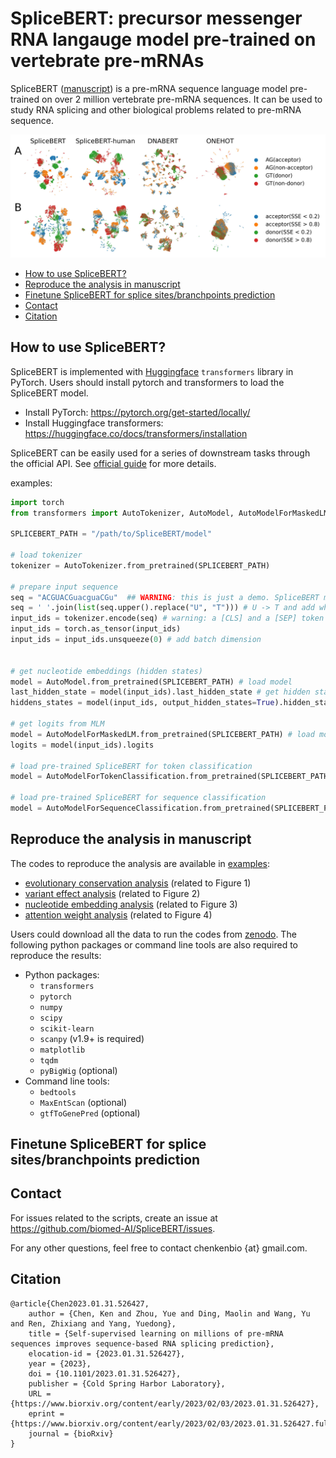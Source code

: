 # SpliceBERT: precursor messenger RNA langauge model pre-trained on vertebrate pre-mRNAs

SpliceBERT ([manuscript](https://www.biorxiv.org/content/10.1101/2023.01.31.526427v1)) is a pre-mRNA sequence language model pre-trained on over 2 million vertebrate pre-mRNA sequences.
It can be used to study RNA splicing and other biological problems related to pre-mRNA sequence.

![splice site visualization](./examples/02-embedding/Figure_3.jpg)

- [How to use SpliceBERT?](#how-to-use-splicebert)
- [Reproduce the analysis in manuscript](#reproduce-the-analysis-in-manuscript)
- [Finetune SpliceBERT for splice sites/branchpoints prediction](#finetune-splicebert-for-splice-sitesbranchpoints-prediction)
- [Contact](#contact)
- [Citation](#citation)


## How to use SpliceBERT?

SpliceBERT is implemented with [Huggingface](https://huggingface.co/docs/transformers/index) `transformers` library in PyTorch. Users should install pytorch and transformers to load the SpliceBERT model.  
- Install PyTorch: https://pytorch.org/get-started/locally/  
- Install Huggingface transformers: https://huggingface.co/docs/transformers/installation  

SpliceBERT can be easily used for a series of downstream tasks through the official API.
See [official guide](https://huggingface.co/docs/transformers/model_doc/bert) for more details.

examples:
```python
import torch
from transformers import AutoTokenizer, AutoModel, AutoModelForMaskedLM, AutoModelForTokenClassification

SPLICEBERT_PATH = "/path/to/SpliceBERT/model"

# load tokenizer
tokenizer = AutoTokenizer.from_pretrained(SPLICEBERT_PATH)

# prepare input sequence
seq = "ACGUACGuacguaCGu"  ## WARNING: this is just a demo. SpliceBERT may not work on sequences shorter than 64nt as it was trained on sequences of 64-1024nt in length
seq = ' '.join(list(seq.upper().replace("U", "T"))) # U -> T and add whitespace
input_ids = tokenizer.encode(seq) # warning: a [CLS] and a [SEP] token will be added to the start and the end of seq
input_ids = torch.as_tensor(input_ids)
input_ids = input_ids.unsqueeze(0) # add batch dimension


# get nucleotide embeddings (hidden states)
model = AutoModel.from_pretrained(SPLICEBERT_PATH) # load model
last_hidden_state = model(input_ids).last_hidden_state # get hidden states from last layer
hiddens_states = model(input_ids, output_hidden_states=True).hidden_states

# get logits from MLM
model = AutoModelForMaskedLM.from_pretrained(SPLICEBERT_PATH) # load model
logits = model(input_ids).logits

# load pre-trained SpliceBERT for token classification
model = AutoModelForTokenClassification.from_pretrained(SPLICEBERT_PATH, num_labels=3) # assume the class number is 3

# load pre-trained SpliceBERT for sequence classification
model = AutoModelForSequenceClassification.from_pretrained(SPLICEBERT_PATH, num_labels=3) # assume the class number is 3

```

## Reproduce the analysis in manuscript  
The codes to reproduce the analysis are available in [examples](./examples):  
- [evolutionary conservation analysis](./examples/00-conservation) (related to Figure 1)  
- [variant effect analysis](./examples/01-variant) (related to Figure 2)  
- [nucleotide embedding analysis](./examples/02-embedding) (related to Figure 3)  
- [attention weight analysis](./examples/03-attention) (related to Figure 4)  

Users could download all the data to run the codes from [zenodo]().
The following python packages or command line tools are also required to reproduce the results:  
- Python packages:
	- `transformers`  
	- `pytorch`  
	- `numpy`  
	- `scipy`  
	- `scikit-learn`  
	- `scanpy` (v1.9+ is required)  
	- `matplotlib`  
	- `tqdm`  
	- `pyBigWig` (optional)  
- Command line tools:  
	- `bedtools`  
	- `MaxEntScan` (optional)  
	- `gtfToGenePred` (optional)  

## Finetune SpliceBERT for splice sites/branchpoints prediction

## Contact
For issues related to the scripts, create an issue at https://github.com/biomed-AI/SpliceBERT/issues.

For any other questions, feel free to contact chenkenbio {at} gmail.com.

## Citation

```TeX
@article{Chen2023.01.31.526427,
	author = {Chen, Ken and Zhou, Yue and Ding, Maolin and Wang, Yu and Ren, Zhixiang and Yang, Yuedong},
	title = {Self-supervised learning on millions of pre-mRNA sequences improves sequence-based RNA splicing prediction},
	elocation-id = {2023.01.31.526427},
	year = {2023},
	doi = {10.1101/2023.01.31.526427},
	publisher = {Cold Spring Harbor Laboratory},
	URL = {https://www.biorxiv.org/content/early/2023/02/03/2023.01.31.526427},
	eprint = {https://www.biorxiv.org/content/early/2023/02/03/2023.01.31.526427.full.pdf},
	journal = {bioRxiv}
}
```
